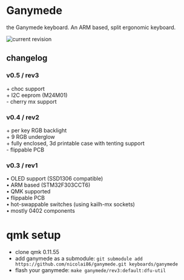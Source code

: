 # Ganymede
the Ganymede keyboard. An ARM based, split ergonomic keyboard.

![current revision](./rev2/ganymede-v0.4.jpg)

## changelog 

### v0.5 / rev3

<ul style="list-style-type: none; margin: 0; padding: 0;">
    <li>+ choc support</li>
    <li>+ I2C eeprom (M24M01)</li>
    <li>- cherry mx support</li>
</ul>

### v0.4 / rev2

<ul style="list-style-type: none; margin: 0; padding: 0;">
    <li>+ per key RGB backlight</li>
    <li>+ 9 RGB underglow</li>
    <li>+ fully enclosed, 3d printable case with tenting support</li>
    <li>- flippable PCB</li>
</ul>

### v0.3 / rev1

<ul style="list-style-type: none; margin: 0; padding: 0;">
    <li>&#8226; OLED support (SSD1306 compatible)</li>
    <li>&#8226; ARM based (STM32F303CCT6)</li>
    <li>&#8226; QMK supported</li>
    <li>&#8226; flippable PCB</li>
    <li>&#8226; hot-swappable switches (using kailh-mx sockets)</li>
    <li>&#8226; mostly 0402 components</li>
</ul>

# qmk setup

- clone qmk 0.11.55
- add ganymede as a submodule: `git submodule add https://github.com/nicolai86/ganymede.git keyboards/ganymede`
- flash your ganymede: `make ganymede/rev3:default:dfu-util`
